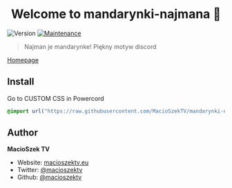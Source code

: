 <h1 align="center">Welcome to mandarynki-najmana 👋</h1>
<p>
  <img alt="Version" src="https://img.shields.io/badge/version-1.0.0-blue.svg?cacheSeconds=2592000" />
  <a href="https://github.com/MacioSzekTV/mandarynki-najmana/graphs/commit-activity" target="_blank">
    <img alt="Maintenance" src="https://img.shields.io/badge/Maintained%3F-yes-green.svg" />
  </a>
</p>

> Najman je mandarynke! Piękny motyw discord

[Homepage](https://macioszektv.eu/discord-themes)

## Install
Go to CUSTOM CSS in Powercord
```css
@import url("https://raw.githubusercontent.com/MacioSzekTV/mandarynki-najmana/main/MandarynkiNajmana.css");
```

## Author

**MacioSzek TV**

* Website: [macioszektv.eu](https://macioszektv.eu)
* Twitter: [@macioszektv](https://twitter.com/macioszektv)
* Github: [@macioszektv](https://github.com/macioszektv)
